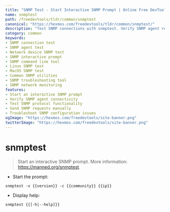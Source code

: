 ```yaml
---
title: "SNMP Test - Start Interactive SNMP Prompt | Online Free DevTools by Hexmos"
name: snmptest
path: /freedevtools/tldr/common/snmptest
canonical: "https://hexmos.com/freedevtools/tldr/common/snmptest/"
description: "Test SNMP connections with snmptest. Verify SNMP agent reachability and functionality using an interactive prompt. Free online tool, no registration required."
category: common
keywords:
- SNMP connection test
- SNMP agent test
- Network device SNMP test
- SNMP interactive prompt
- SNMP command line tool
- Linux SNMP test
- MacOS SNMP test
- Common SNMP utilities
- SNMP troubleshooting tool
- SNMP network monitoring
features:
- Start an interactive SNMP prompt
- Verify SNMP agent connectivity
- Test SNMP protocol functionality
- Send SNMP requests manually
- Troubleshoot SNMP configuration issues
ogImage: "https://hexmos.com/freedevtools/site-banner.png"
twitterImage: "https://hexmos.com/freedevtools/site-banner.png"
---
```


# snmptest

> Start an interactive SNMP prompt.
> More information: <https://manned.org/snmptest>.

- Start the prompt:

`snmptest -v {{version}} -c {{community}} {{ip}}`

- Display help:

`snmptest {{[-h|--help]}}`
